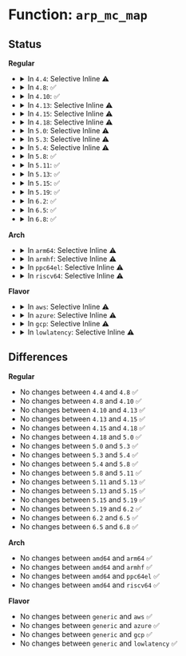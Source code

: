 # Function: <code>arp_mc_map</code>

## Status
<b>Regular</b>
<ul>
<li>
<details>
<summary>In <code>4.4</code>: Selective Inline ⚠️</summary>

```c
int arp_mc_map(__be32 addr, u8 *haddr, struct net_device *dev, int dir);
```

**Collision:** Unique Global

**Inline:** Selective

**Transformation:** False

**Instances:**

```
In net/ipv4/arp.c (ffffffff8178d390)
Location: net/ipv4/arp.c:188
Inline: True
Direct callers:
  - net/ipv4/arp.c:arp_constructor
  - net/ipv4/igmp.c:igmp_group_added
  - net/ipv4/igmp.c:igmp_group_dropped
```
**Symbols:**

```
ffffffff8178d390-ffffffff8178d549: arp_mc_map (STB_GLOBAL)
```
</details>
</li>
<li>
<details>
<summary>In <code>4.8</code>: ✅</summary>

```c
int arp_mc_map(__be32 addr, u8 *haddr, struct net_device *dev, int dir);
```

**Collision:** Unique Global

**Inline:** No

**Transformation:** False

**Instances:**

```
In net/ipv4/arp.c (ffffffff817fa960)
Location: net/ipv4/arp.c:188
Inline: False
Direct callers:
  - net/ipv4/arp.c:arp_constructor
  - net/ipv4/igmp.c:igmp_group_added
  - net/ipv4/igmp.c:igmp_group_dropped
```
**Symbols:**

```
ffffffff817fa960-ffffffff817fab15: arp_mc_map (STB_GLOBAL)
```
</details>
</li>
<li>
<details>
<summary>In <code>4.10</code>: ✅</summary>

```c
int arp_mc_map(__be32 addr, u8 *haddr, struct net_device *dev, int dir);
```

**Collision:** Unique Global

**Inline:** No

**Transformation:** False

**Instances:**

```
In net/ipv4/arp.c (ffffffff8182b810)
Location: net/ipv4/arp.c:188
Inline: False
Direct callers:
  - net/ipv4/arp.c:arp_constructor
  - net/ipv4/igmp.c:igmp_group_added
  - net/ipv4/igmp.c:igmp_group_dropped
```
**Symbols:**

```
ffffffff8182b810-ffffffff8182b9c5: arp_mc_map (STB_GLOBAL)
```
</details>
</li>
<li>
<details>
<summary>In <code>4.13</code>: Selective Inline ⚠️</summary>

```c
int arp_mc_map(__be32 addr, u8 *haddr, struct net_device *dev, int dir);
```

**Collision:** Unique Global

**Inline:** Selective

**Transformation:** False

**Instances:**

```
In net/ipv4/arp.c (ffffffff8184cc00)
Location: net/ipv4/arp.c:188
Inline: True
Direct callers:
  - net/ipv4/arp.c:arp_constructor
  - net/ipv4/igmp.c:igmp_group_added
  - net/ipv4/igmp.c:igmp_group_dropped
```
**Symbols:**

```
ffffffff8184cc00-ffffffff8184cd9d: arp_mc_map (STB_GLOBAL)
```
</details>
</li>
<li>
<details>
<summary>In <code>4.15</code>: Selective Inline ⚠️</summary>

```c
int arp_mc_map(__be32 addr, u8 *haddr, struct net_device *dev, int dir);
```

**Collision:** Unique Global

**Inline:** Selective

**Transformation:** False

**Instances:**

```
In net/ipv4/arp.c (ffffffff818cc8c0)
Location: net/ipv4/arp.c:188
Inline: True
Direct callers:
  - net/ipv4/arp.c:arp_constructor
  - net/ipv4/igmp.c:igmp_group_added
  - net/ipv4/igmp.c:igmp_group_dropped
```
**Symbols:**

```
ffffffff818cc8c0-ffffffff818cca5d: arp_mc_map (STB_GLOBAL)
```
</details>
</li>
<li>
<details>
<summary>In <code>4.18</code>: Selective Inline ⚠️</summary>

```c
int arp_mc_map(__be32 addr, u8 *haddr, struct net_device *dev, int dir);
```

**Collision:** Unique Global

**Inline:** Selective

**Transformation:** False

**Instances:**

```
In net/ipv4/arp.c (ffffffff81922d90)
Location: net/ipv4/arp.c:188
Inline: True
Direct callers:
  - net/ipv4/arp.c:arp_constructor
  - net/ipv4/igmp.c:igmp_group_added
  - net/ipv4/igmp.c:igmp_group_dropped
```
**Symbols:**

```
ffffffff81922d90-ffffffff81922f31: arp_mc_map (STB_GLOBAL)
```
</details>
</li>
<li>
<details>
<summary>In <code>5.0</code>: Selective Inline ⚠️</summary>

```c
int arp_mc_map(__be32 addr, u8 *haddr, struct net_device *dev, int dir);
```

**Collision:** Unique Global

**Inline:** Selective

**Transformation:** False

**Instances:**

```
In net/ipv4/arp.c (ffffffff81951b80)
Location: net/ipv4/arp.c:188
Inline: True
Direct callers:
  - net/ipv4/arp.c:arp_constructor
  - net/ipv4/igmp.c:igmp_group_added
  - net/ipv4/igmp.c:igmp_group_dropped
```
**Symbols:**

```
ffffffff81951b80-ffffffff81951d21: arp_mc_map (STB_GLOBAL)
```
</details>
</li>
<li>
<details>
<summary>In <code>5.3</code>: Selective Inline ⚠️</summary>

```c
int arp_mc_map(__be32 addr, u8 *haddr, struct net_device *dev, int dir);
```

**Collision:** Unique Global

**Inline:** Selective

**Transformation:** False

**Instances:**

```
In net/ipv4/arp.c (ffffffff819b6460)
Location: net/ipv4/arp.c:184
Inline: True
Direct callers:
  - net/ipv4/arp.c:arp_constructor
  - net/ipv4/igmp.c:igmp_group_added
  - net/ipv4/igmp.c:__igmp_group_dropped
```
**Symbols:**

```
ffffffff819b6460-ffffffff819b65ea: arp_mc_map (STB_GLOBAL)
```
</details>
</li>
<li>
<details>
<summary>In <code>5.4</code>: Selective Inline ⚠️</summary>

```c
int arp_mc_map(__be32 addr, u8 *haddr, struct net_device *dev, int dir);
```

**Collision:** Unique Global

**Inline:** Selective

**Transformation:** False

**Instances:**

```
In net/ipv4/arp.c (ffffffff819ed180)
Location: net/ipv4/arp.c:184
Inline: True
Direct callers:
  - net/ipv4/arp.c:arp_constructor
  - net/ipv4/igmp.c:igmp_group_added
  - net/ipv4/igmp.c:__igmp_group_dropped
```
**Symbols:**

```
ffffffff819ed180-ffffffff819ed30a: arp_mc_map (STB_GLOBAL)
```
</details>
</li>
<li>
<details>
<summary>In <code>5.8</code>: ✅</summary>

```c
int arp_mc_map(__be32 addr, u8 *haddr, struct net_device *dev, int dir);
```

**Collision:** Unique Global

**Inline:** No

**Transformation:** False

**Instances:**

```
In net/ipv4/arp.c (ffffffff81adb120)
Location: net/ipv4/arp.c:184
Inline: False
Direct callers:
  - net/ipv4/arp.c:arp_constructor
  - net/ipv4/igmp.c:igmp_group_added
  - net/ipv4/igmp.c:__igmp_group_dropped
```
**Symbols:**

```
ffffffff81adb120-ffffffff81adb2aa: arp_mc_map (STB_GLOBAL)
```
</details>
</li>
<li>
<details>
<summary>In <code>5.11</code>: ✅</summary>

```c
int arp_mc_map(__be32 addr, u8 *haddr, struct net_device *dev, int dir);
```

**Collision:** Unique Global

**Inline:** No

**Transformation:** False

**Instances:**

```
In net/ipv4/arp.c (ffffffff81ae7bf0)
Location: net/ipv4/arp.c:186
Inline: False
Direct callers:
  - net/ipv4/arp.c:arp_constructor
  - net/ipv4/igmp.c:igmp_group_added
  - net/ipv4/igmp.c:__igmp_group_dropped
```
**Symbols:**

```
ffffffff81ae7bf0-ffffffff81ae7d7a: arp_mc_map (STB_GLOBAL)
```
</details>
</li>
<li>
<details>
<summary>In <code>5.13</code>: ✅</summary>

```c
int arp_mc_map(__be32 addr, u8 *haddr, struct net_device *dev, int dir);
```

**Collision:** Unique Global

**Inline:** No

**Transformation:** False

**Instances:**

```
In net/ipv4/arp.c (ffffffff81ad2eb0)
Location: net/ipv4/arp.c:186
Inline: False
Direct callers:
  - net/ipv4/arp.c:arp_constructor
  - net/ipv4/igmp.c:igmp_group_added
  - net/ipv4/igmp.c:__igmp_group_dropped
```
**Symbols:**

```
ffffffff81ad2eb0-ffffffff81ad303c: arp_mc_map (STB_GLOBAL)
```
</details>
</li>
<li>
<details>
<summary>In <code>5.15</code>: ✅</summary>

```c
int arp_mc_map(__be32 addr, u8 *haddr, struct net_device *dev, int dir);
```

**Collision:** Unique Global

**Inline:** No

**Transformation:** False

**Instances:**

```
In net/ipv4/arp.c (ffffffff81b91b00)
Location: net/ipv4/arp.c:186
Inline: False
Direct callers:
  - net/ipv4/arp.c:arp_constructor
  - net/ipv4/igmp.c:igmp_group_added
  - net/ipv4/igmp.c:__igmp_group_dropped
```
**Symbols:**

```
ffffffff81b91b00-ffffffff81b91c8c: arp_mc_map (STB_GLOBAL)
```
</details>
</li>
<li>
<details>
<summary>In <code>5.19</code>: ✅</summary>

```c
int arp_mc_map(__be32 addr, u8 *haddr, struct net_device *dev, int dir);
```

**Collision:** Unique Global

**Inline:** No

**Transformation:** False

**Instances:**

```
In net/ipv4/arp.c (ffffffff81d22fc0)
Location: net/ipv4/arp.c:186
Inline: False
Direct callers:
  - net/ipv4/arp.c:arp_constructor
  - net/ipv4/igmp.c:igmp_group_added
  - net/ipv4/igmp.c:__igmp_group_dropped
```
**Symbols:**

```
ffffffff81d22fc0-ffffffff81d2317e: arp_mc_map (STB_GLOBAL)
```
</details>
</li>
<li>
<details>
<summary>In <code>6.2</code>: ✅</summary>

```c
int arp_mc_map(__be32 addr, u8 *haddr, struct net_device *dev, int dir);
```

**Collision:** Unique Global

**Inline:** No

**Transformation:** False

**Instances:**

```
In net/ipv4/arp.c (ffffffff81eea4d0)
Location: net/ipv4/arp.c:187
Inline: False
Direct callers:
  - net/ipv4/arp.c:arp_constructor
  - net/ipv4/igmp.c:igmp_group_added
  - net/ipv4/igmp.c:__igmp_group_dropped
```
**Symbols:**

```
ffffffff81eea4d0-ffffffff81eea66d: arp_mc_map (STB_GLOBAL)
```
</details>
</li>
<li>
<details>
<summary>In <code>6.5</code>: ✅</summary>

```c
int arp_mc_map(__be32 addr, u8 *haddr, struct net_device *dev, int dir);
```

**Collision:** Unique Global

**Inline:** No

**Transformation:** False

**Instances:**

```
In net/ipv4/arp.c (ffffffff81f49e00)
Location: net/ipv4/arp.c:187
Inline: False
Direct callers:
  - net/ipv4/arp.c:arp_constructor
  - net/ipv4/igmp.c:igmp_group_added
  - net/ipv4/igmp.c:__igmp_group_dropped
```
**Symbols:**

```
ffffffff81f49e00-ffffffff81f49fb4: arp_mc_map (STB_GLOBAL)
```
</details>
</li>
<li>
<details>
<summary>In <code>6.8</code>: ✅</summary>

```c
int arp_mc_map(__be32 addr, u8 *haddr, struct net_device *dev, int dir);
```

**Collision:** Unique Global

**Inline:** No

**Transformation:** False

**Instances:**

```
In net/ipv4/arp.c (ffffffff8200ff20)
Location: net/ipv4/arp.c:187
Inline: False
Direct callers:
  - net/ipv4/arp.c:arp_constructor
  - net/ipv4/igmp.c:igmp_group_added
  - net/ipv4/igmp.c:__igmp_group_dropped
```
**Symbols:**

```
ffffffff8200ff20-ffffffff820100d4: arp_mc_map (STB_GLOBAL)
```
</details>
</li>
</ul>
<b>Arch</b>
<ul>
<li>
<details>
<summary>In <code>arm64</code>: Selective Inline ⚠️</summary>

```c
int arp_mc_map(__be32 addr, u8 *haddr, struct net_device *dev, int dir);
```

**Collision:** Unique Global

**Inline:** Selective

**Transformation:** False

**Instances:**

```
In net/ipv4/arp.c (ffff800010ca2bd0)
Location: net/ipv4/arp.c:184
Inline: True
Direct callers:
  - net/ipv4/arp.c:arp_constructor
  - net/ipv4/igmp.c:igmp_group_added
  - net/ipv4/igmp.c:__igmp_group_dropped
```
**Symbols:**

```
ffff800010ca2bd0-ffff800010ca2d58: arp_mc_map (STB_GLOBAL)
```
</details>
</li>
<li>
<details>
<summary>In <code>armhf</code>: Selective Inline ⚠️</summary>

```c
int arp_mc_map(__be32 addr, u8 *haddr, struct net_device *dev, int dir);
```

**Collision:** Unique Global

**Inline:** Selective

**Transformation:** False

**Instances:**

```
In net/ipv4/arp.c (c0dafa3c)
Location: net/ipv4/arp.c:184
Inline: True
Direct callers:
  - net/ipv4/arp.c:arp_constructor
  - net/ipv4/igmp.c:igmp_group_added
  - net/ipv4/igmp.c:__igmp_group_dropped
```
**Symbols:**

```
c0dafa3c-c0dafbb0: arp_mc_map (STB_GLOBAL)
```
</details>
</li>
<li>
<details>
<summary>In <code>ppc64el</code>: Selective Inline ⚠️</summary>

```c
int arp_mc_map(__be32 addr, u8 *haddr, struct net_device *dev, int dir);
```

**Collision:** Unique Global

**Inline:** Selective

**Transformation:** False

**Instances:**

```
In net/ipv4/arp.c (c000000000db63d0)
Location: net/ipv4/arp.c:184
Inline: True
Direct callers:
  - net/ipv4/arp.c:arp_constructor
  - net/ipv4/igmp.c:igmp_group_added
  - net/ipv4/igmp.c:__igmp_group_dropped
```
**Symbols:**

```
c000000000db63d0-c000000000db6564: arp_mc_map (STB_GLOBAL)
```
</details>
</li>
<li>
<details>
<summary>In <code>riscv64</code>: Selective Inline ⚠️</summary>

```c
int arp_mc_map(__be32 addr, u8 *haddr, struct net_device *dev, int dir);
```

**Collision:** Unique Global

**Inline:** Selective

**Transformation:** False

**Instances:**

```
In net/ipv4/arp.c (ffffffe0007fed9e)
Location: net/ipv4/arp.c:184
Inline: True
Direct callers:
  - net/ipv4/arp.c:arp_constructor
  - net/ipv4/igmp.c:igmp_group_added
  - net/ipv4/igmp.c:__igmp_group_dropped
```
**Symbols:**

```
ffffffe0007fed9e-ffffffe0007fef98: arp_mc_map (STB_GLOBAL)
```
</details>
</li>
</ul>
<b>Flavor</b>
<ul>
<li>
<details>
<summary>In <code>aws</code>: Selective Inline ⚠️</summary>

```c
int arp_mc_map(__be32 addr, u8 *haddr, struct net_device *dev, int dir);
```

**Collision:** Unique Global

**Inline:** Selective

**Transformation:** False

**Instances:**

```
In net/ipv4/arp.c (ffffffff8198cf20)
Location: net/ipv4/arp.c:184
Inline: True
Direct callers:
  - net/ipv4/arp.c:arp_constructor
  - net/ipv4/igmp.c:igmp_group_added
  - net/ipv4/igmp.c:__igmp_group_dropped
```
**Symbols:**

```
ffffffff8198cf20-ffffffff8198d0aa: arp_mc_map (STB_GLOBAL)
```
</details>
</li>
<li>
<details>
<summary>In <code>azure</code>: Selective Inline ⚠️</summary>

```c
int arp_mc_map(__be32 addr, u8 *haddr, struct net_device *dev, int dir);
```

**Collision:** Unique Global

**Inline:** Selective

**Transformation:** False

**Instances:**

```
In net/ipv4/arp.c (ffffffff819469e0)
Location: net/ipv4/arp.c:184
Inline: True
Direct callers:
  - net/ipv4/arp.c:arp_constructor
  - net/ipv4/igmp.c:igmp_group_added
  - net/ipv4/igmp.c:__igmp_group_dropped
```
**Symbols:**

```
ffffffff819469e0-ffffffff81946b6a: arp_mc_map (STB_GLOBAL)
```
</details>
</li>
<li>
<details>
<summary>In <code>gcp</code>: Selective Inline ⚠️</summary>

```c
int arp_mc_map(__be32 addr, u8 *haddr, struct net_device *dev, int dir);
```

**Collision:** Unique Global

**Inline:** Selective

**Transformation:** False

**Instances:**

```
In net/ipv4/arp.c (ffffffff819f77c0)
Location: net/ipv4/arp.c:184
Inline: True
Direct callers:
  - net/ipv4/arp.c:arp_constructor
  - net/ipv4/igmp.c:igmp_group_added
  - net/ipv4/igmp.c:__igmp_group_dropped
```
**Symbols:**

```
ffffffff819f77c0-ffffffff819f794a: arp_mc_map (STB_GLOBAL)
```
</details>
</li>
<li>
<details>
<summary>In <code>lowlatency</code>: Selective Inline ⚠️</summary>

```c
int arp_mc_map(__be32 addr, u8 *haddr, struct net_device *dev, int dir);
```

**Collision:** Unique Global

**Inline:** Selective

**Transformation:** False

**Instances:**

```
In net/ipv4/arp.c (ffffffff81a019f0)
Location: net/ipv4/arp.c:184
Inline: True
Direct callers:
  - net/ipv4/arp.c:arp_constructor
  - net/ipv4/igmp.c:igmp_group_added
  - net/ipv4/igmp.c:__igmp_group_dropped
```
**Symbols:**

```
ffffffff81a019f0-ffffffff81a01b7a: arp_mc_map (STB_GLOBAL)
```
</details>
</li>
</ul>

## Differences
<b>Regular</b>
<ul>
<li>
No changes between <code>4.4</code> and <code>4.8</code> ✅
</li>
<li>
No changes between <code>4.8</code> and <code>4.10</code> ✅
</li>
<li>
No changes between <code>4.10</code> and <code>4.13</code> ✅
</li>
<li>
No changes between <code>4.13</code> and <code>4.15</code> ✅
</li>
<li>
No changes between <code>4.15</code> and <code>4.18</code> ✅
</li>
<li>
No changes between <code>4.18</code> and <code>5.0</code> ✅
</li>
<li>
No changes between <code>5.0</code> and <code>5.3</code> ✅
</li>
<li>
No changes between <code>5.3</code> and <code>5.4</code> ✅
</li>
<li>
No changes between <code>5.4</code> and <code>5.8</code> ✅
</li>
<li>
No changes between <code>5.8</code> and <code>5.11</code> ✅
</li>
<li>
No changes between <code>5.11</code> and <code>5.13</code> ✅
</li>
<li>
No changes between <code>5.13</code> and <code>5.15</code> ✅
</li>
<li>
No changes between <code>5.15</code> and <code>5.19</code> ✅
</li>
<li>
No changes between <code>5.19</code> and <code>6.2</code> ✅
</li>
<li>
No changes between <code>6.2</code> and <code>6.5</code> ✅
</li>
<li>
No changes between <code>6.5</code> and <code>6.8</code> ✅
</li>
</ul>
<b>Arch</b>
<ul>
<li>
No changes between <code>amd64</code> and <code>arm64</code> ✅
</li>
<li>
No changes between <code>amd64</code> and <code>armhf</code> ✅
</li>
<li>
No changes between <code>amd64</code> and <code>ppc64el</code> ✅
</li>
<li>
No changes between <code>amd64</code> and <code>riscv64</code> ✅
</li>
</ul>
<b>Flavor</b>
<ul>
<li>
No changes between <code>generic</code> and <code>aws</code> ✅
</li>
<li>
No changes between <code>generic</code> and <code>azure</code> ✅
</li>
<li>
No changes between <code>generic</code> and <code>gcp</code> ✅
</li>
<li>
No changes between <code>generic</code> and <code>lowlatency</code> ✅
</li>
</ul>
